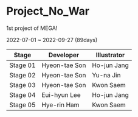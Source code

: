 # Project_No_War

1st project of MEGA!

2022-07-01 ~ 2022-09-27 (89days)

|    Stage     |   Developer   | Illustrator  |
| ------------ | ------------- | ------------ |
|   Stage 01   | Hyeon-tae Son | Ho-jun Jang  |
|   Stage 02   | Hyeon-tae Son |  Yu-na Jin   |
|   Stage 03   | Hyeon-tae Son |  Kwon Saem   |
|   Stage 04   | Eui-hyun Lee  | Ho-jun Jang  |
|   Stage 05   |  Hye-rin Ham  |  Kwon Saem   |
